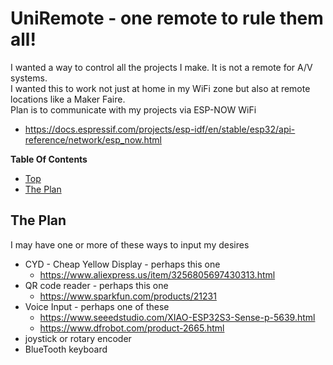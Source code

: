 # UniRemote - one remote to rule them all!
I wanted a way to control all the projects I make. It is not a remote for A/V systems.<br>
I wanted this to work not just at home in my WiFi zone but also at remote locations like a Maker Faire.<br>
Plan is to communicate with my projects via ESP-NOW WiFi
- https://docs.espressif.com/projects/esp-idf/en/stable/esp32/api-reference/network/esp_now.html

**Table Of Contents**
* [Top](#uniremote-\--one-remote-to-rule-them-all "Top")
* [The Plan](#the-plan "The Plan")

## The Plan
I may have one or more of these ways to input my desires
- CYD - Cheap Yellow Display - perhaps this one
  - https://www.aliexpress.us/item/3256805697430313.html
- QR code reader - perhaps this one
  - https://www.sparkfun.com/products/21231
- Voice Input - perhaps one of these
  - https://www.seeedstudio.com/XIAO-ESP32S3-Sense-p-5639.html
  - https://www.dfrobot.com/product-2665.html
- joystick or rotary encoder
- BlueTooth keyboard
